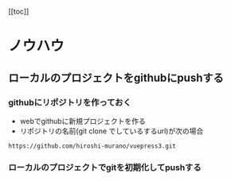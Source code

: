 [[toc]]

# ノウハウ

## ローカルのプロジェクトをgithubにpushする

### githubにリポジトリを作っておく

- webでgithubに新規プロジェクトを作る
- リポジトリの名前(git clone でしているするurl)が次の場合

```
https://github.com/hiroshi-murano/vuepress3.git

```


### ローカルのプロジェクトでgitを初期化してpushする


